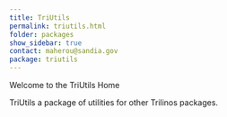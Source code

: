 ```yaml
---
title: TriUtils
permalink: triutils.html
folder: packages
show_sidebar: true
contact: maherou@sandia.gov
package: triutils
---
```


Welcome to the TriUtils Home

TriUtils a package of utilities for other Trilinos packages.